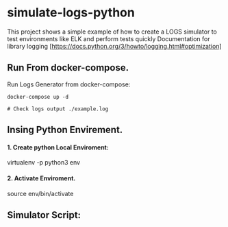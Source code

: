 # simulate-logs-python
This project shows a simple example of how to create a LOGS simulator to test environments like ELK and perform tests quickly
Documentation for library  logging [https://docs.python.org/3/howto/logging.html#optimization]

## Run From docker-compose. 

Run Logs Generator from docker-compose:

```
docker-compose up -d

# Check logs output ./example.log
```


## Insing Python Envirement. 

#### 1. Create python Local Enviroment: 

virtualenv -p python3 env

#### 2. Activate Enviroment. 

source env/bin/activate

## Simulator Script: 
